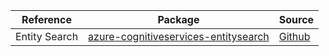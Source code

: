 | Reference | Package | Source |
|---|---|---|
|Entity Search|[azure-cognitiveservices-entitysearch](https://repo1.maven.org/maven2/com/microsoft/azure/cognitiveservices/azure-cognitiveservices-entitysearch)|[Github](https://github.com/Azure/azure-sdk-for-java)|
